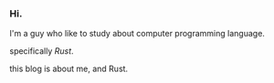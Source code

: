  ### Hi.

I'm a guy who like to study about computer programming language. 

specifically *Rust*. 

this blog is about me, and Rust. 

<!-- tonypl3737@gmail.com  -->
